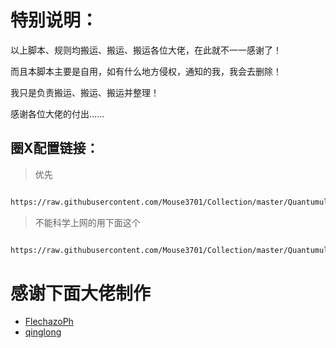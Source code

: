 

# 特别说明：

以上脚本、规则均搬运、搬运、搬运各位大佬，在此就不一一感谢了！

而且本脚本主要是自用，如有什么地方侵权，通知的我，我会去删除！

我只是负责搬运、搬运、搬运并整理！
 
感谢各位大佬的付出……

## 圈X配置链接：
> 优先
```bash

https://raw.githubusercontent.com/Mouse3701/Collection/master/Quantumult-X/Mouse3701.conf

```

> 不能科学上网的用下面这个

```bash

https://raw.githubusercontent.com/Mouse3701/Collection/master/Quantumult-X/Mouse3701.conf

```


# 感谢下面大佬制作

* [FlechazoPh](https://github.com/FlechazoPh/QLDependency)
* [qinglong](https://github.com/whyour/qinglong)
